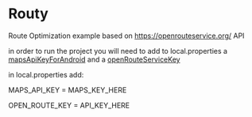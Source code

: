 # Routy

Route Optimization example based on https://openrouteservice.org/ API

in order to run the project you will need to add to local.properties a [mapsApiKeyForAndroid](https://developers.google.com/maps/documentation/android-sdk/get-api-key)
and a [openRouteServiceKey](https://openrouteservice.org/dev/#/api-docs/optimization)

in local.properties add:

MAPS_API_KEY = MAPS_KEY_HERE

OPEN_ROUTE_KEY = API_KEY_HERE
